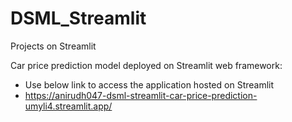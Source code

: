 # DSML_Streamlit
 Projects on Streamlit
 
 Car price prediction model deployed on Streamlit web framework: 
 - Use below link to access the application hosted on Streamlit
  - https://anirudh047-dsml-streamlit-car-price-prediction-umyli4.streamlit.app/
